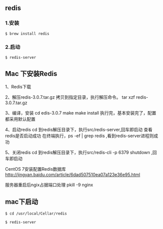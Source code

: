 ## redis

### 1.安装
	$ brew install redis
	
### 2.启动
	$ redis-server
	
	
## Mac 下安装Redis

1、Redis下载

2、解压redis-3.0.7.tar.gz
拷贝到指定目录，执行解压命令。
tar xzf redis-3.0.7.tar.gz

3、编译，安装
cd edis-3.0.7
make
make install
执行完，基本安装完了，配置都采用默认配置

4、启动redis
cd 到redis解压目录下，执行src/redis-server,回车即启动
查看redis是否启动成功
在终端执行，ps -ef | grep redis ,看到redis-server进程则成功

5、关闭redis
cd 到redis解压目录下，执行src/redis-cli -p 6379 shutdown ,回车即启动 




CentOS 7安装配置Redis数据库
http://jingyan.baidu.com/article/6dad507510ea07a123e36e95.html

服务器重启后ngix占据端口处理
pkill -9 nginx


##  mac下启动

	$ cd /usr/local/Cellar/redis
	
	$ redis-server


